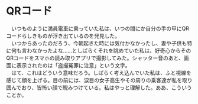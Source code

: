 # QRコード

　いつものように満員電車に乗っていた私は、いつの間にか自分の手の甲にQRコードらしきものが浮き出ているのを発見した。  
　いつからあったのだろう、今朝起きた時には気付かなかったし、妻や子供も特に何も言わなかったよな……としばらくそれを眺めていた私は、好奇心からそのQRコードをスマホの読み取りアプリで撮影してみた。シャッター音のあと、画面に表示されたのは「盗撮冤罪に注意」という文字。  
　はて、これはどういう意味だろう。しばらく考え込んでいた私は、ふと視線を感じて顔を上げる。目の前には、涙目の女子高生やその周りの乗客達が私を取り囲んでおり、皆怖い顔で睨みつけている。私はやっと理解した。ああ、こういうことか。